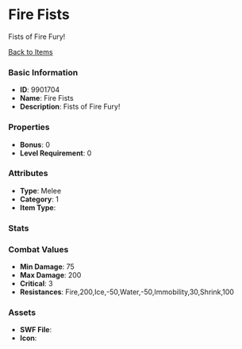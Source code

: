 # Fire Fists

Fists of Fire Fury!

[Back to Items](../items.md)

### Basic Information

- **ID**: 9901704
- **Name**: Fire Fists
- **Description**: Fists of Fire Fury!

### Properties

- **Bonus**: 0
- **Level Requirement**: 0

### Attributes

- **Type**: Melee
- **Category**: 1
- **Item Type**: 

### Stats


### Combat Values

- **Min Damage**: 75
- **Max Damage**: 200
- **Critical**: 3
- **Resistances**: Fire,200,Ice,-50,Water,-50,Immobility,30,Shrink,100

### Assets

- **SWF File**: 
- **Icon**: 

